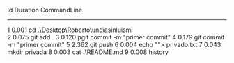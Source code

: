 
  Id     Duration CommandLine
  --     -------- -----------
   1        0.001 cd .\Desktop\Roberto\undiasinluismi\
   2        0.075 git add .
   3        0.120 pgit commit -m "primer commit"
   4        0.179 git commit -m "primer commit"
   5        2.362 git push
   6        0.004 echo ""> privado.txt
   7        0.043 mkdir privada
   8        0.003 cat .\README.md
   9        0.008 history

